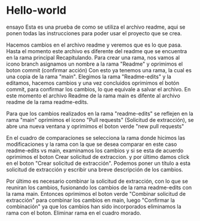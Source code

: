 # Hello-world
ensayo
Esta es una prueba de como se utiliza el archivo readme, aqui se ponen todas las instrucciones
para poder usar el proyecto que se crea.

Hacemos cambios en el archivo readme y veremos que es lo que pasa.
Hasta el momento este archivo es diferente del readme que se encuentra en la rama principal
Recapitulando.
Para crear una rama, nos vamos al icono branch asignamos un nombre a la rama "Readme" y oprimimos el boton commit (confirmar acción)
Con esto ya tenemos una rama, la cual es una copia de la rama "main".
Elegimos la rama "Readme-edits" y la editamos, hacemos cambios y una vez concluidos oprimimos el botón commit, para confirmar los cambios, lo que equivale a salvar el archivo.
En este momento el archivo Readme de la rama main es difente al archivo readme de la rama readme-edits.

Para que los cambios realizados en la rama "readme-edits" se reflejen en la rama "main" oprimimos el icono "Pull requests"
(Solicitud de extracción), se abre una nueva ventana y oprimimos el boton verde "new pull requests"

En el cuadro de comparaciones se selecciona la rama donde hicimos las modificaciones y la rama con la que se desea comparar
en este caso readme-edits vs main, examinamos los cambios y si se esta de acuerdo oprimimos el boton Crear solicitud de extraccion. y por último damos click en el boton "Crear solicitud de extracción".
Podemos poner un título a esta solicitud de extracción y escribir una breve descripción de los cambios.

Por último es necesario combinar la solicitud de extracción, con lo que se reuniran los cambios, fusionando los cambios de 
la rama readme-edits con la rama main. Entonces oprimimos el boton verde "Combinar solicitud de extracción" para combinar 
los cambios en main, luego "Confirmar la combinación" ya que los cambios han sido incorporados eliminamos la rama con el
boton. Eliminar rama en el cuadro morado.


